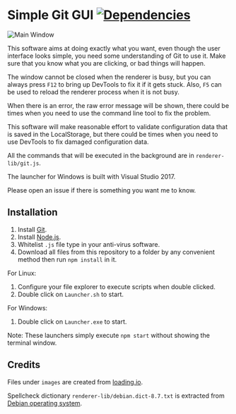 # Simple Git GUI [![Dependencies](https://david-dm.org/jspenguin2017/SimpleGitGUI.svg)](https://david-dm.org/jspenguin2017/SimpleGitGUI)

![Main Window](https://i.imgur.com/VaeQ2Qm.png)

This software aims at doing exactly what you want, even though the user interface looks simple, 
you need some understanding of Git to use it. Make sure that you know what you are clicking, or bad things will happen. 

The window cannot be closed when the renderer is busy, but you can always press `F12` to bring up DevTools to fix it if 
it gets stuck. Also, `F5` can be used to reload the renderer process when it is not busy. 

When there is an error, the raw error message will be shown, there could be times when you need to use the command line tool 
to fix the problem. 

This software will make reasonable effort to validate configuration data that is saved in the LocalStorage, 
but there could be times when you need to use DevTools to fix damaged configuration data. 

All the commands that will be executed in the background are in `renderer-lib/git.js`. 

The launcher for Windows is built with Visual Studio 2017. 

Please open an issue if there is something you want me to know. 

## Installation

1. Install [Git](https://git-scm.com/downloads). 
2. Install [Node.js](https://nodejs.org/en/). 
3. Whitelist `.js` file type in your anti-virus software. 
4. Download all files from this repository to a folder by any convenient method then run `npm install` in it. 

For Linux: 
1. Configure your file explorer to execute scripts when double clicked. 
2. Double click on `Launcher.sh` to start. 

For Windows: 
1. Double click on `Launcher.exe` to start. 

Note: These launchers simply execute `npm start` without showing the terminal window. 

## Credits

Files under `images` are created from [loading.io](https://loading.io/). 

Spellcheck dictionary `renderer-lib/debian.dict-8.7.txt` is extracted from [Debian operating system](https://www.debian.org/). 

